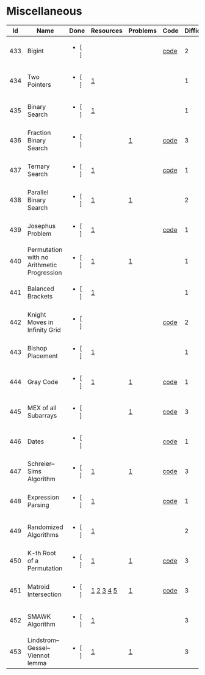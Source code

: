 # Miscellaneous

Id | Name | Done |  Resources | Problems | Code | Difficulty
---|---|---|---|---|---|---|
433 | Bigint | <ul><li>[ ] </li></ul> |  []() []() |  []() []() |  [code](https://github.com/ShahjalalShohag/code-library/blob/master/Miscellaneous/BigInt.cpp) []() | 2 | 
434 | Two Pointers | <ul><li>[ ] </li></ul> |  [1](https://codeforces.com/edu/course/2/lesson/9) []() |  []() []() |  []() []() | 1 | 
435 | Binary Search | <ul><li>[ ] </li></ul> |  [1](https://codeforces.com/edu/course/2/lesson/6) []() |  []() []() |  []() []() | 1 | 
436 | Fraction Binary Search | <ul><li>[ ] </li></ul> |  []() []() |  [1](https://codeforces.com/gym/102354/submission/69260720) []() |  [code](https://github.com/ShahjalalShohag/code-library/blob/master/Miscellaneous/Fraction%20Binary%20Search.cpp) []() | 3 | 
437 | Ternary Search | <ul><li>[ ] </li></ul> |  [1](https://cp-algorithms.com/num_methods/ternary_search.html) []() |  []() []() |  [code](https://cp-algorithms.com/num_methods/ternary_search.html#toc-tgt-4) []() | 1 | 
438 | Parallel Binary Search | <ul><li>[ ] </li></ul> |  [1](https://codeforces.com/blog/entry/45578) []() |  [1](https://www.spoj.com/problems/METEORS/) []() |  []() []() | 2 | 
439 | Josephus Problem | <ul><li>[ ] </li></ul> |  [1](https://cp-algorithms.com/others/josephus_problem.html) []() |  []() []() |  [code](https://github.com/ShahjalalShohag/code-library/blob/master/Miscellaneous/Josephus%20Problem.cpp) []() | 1 | 
440 | Permutation with no Arithmetic Progression | <ul><li>[ ] </li></ul> |  [1](https://leetcode.com/problems/beautiful-array/solution/) []() |  [1](https://leetcode.com/problems/beautiful-array/) []() |  []() []() | 1 | 
441 | Balanced Brackets | <ul><li>[ ] </li></ul> |  [1](https://cp-algorithms.com/combinatorics/bracket_sequences.html) []() |  []() []() |  []() []() | 1 | 
442 | Knight Moves in Infinity Grid | <ul><li>[ ] </li></ul> |  []() []() |  []() []() |  [code](https://github.com/ShahjalalShohag/code-library/blob/master/Miscellaneous/Knight%20Moves%20in%20Infinity%20Grid.cpp) []() | 2 | 
443 | Bishop Placement | <ul><li>[ ] </li></ul> |  [1](https://cp-algorithms.com/combinatorics/bishops-on-chessboard.html) []() |  []() []() |  []() []() | 1 | 
444 | Gray Code | <ul><li>[ ] </li></ul> |  [1](https://cp-algorithms.com/algebra/gray-code.html) []() |  [1](https://cp-algorithms.com/algebra/gray-code.html#toc-tgt-3) []() |  [code](https://github.com/ShahjalalShohag/code-library/blob/master/Miscellaneous/Gray%20Code.cpp) []() | 1 | 
445 | MEX of all Subarrays | <ul><li>[ ] </li></ul> |  []() []() |  [1](https://codeforces.com/contest/1436/problem/E) []() |  [code](https://github.com/ShahjalalShohag/code-library/blob/master/Miscellaneous/MEX%20of%20all%20Subarrays.cpp) []() | 3 | 
446 | Dates | <ul><li>[ ] </li></ul> |  []() []() |  []() []() |  [code](https://github.com/ShahjalalShohag/code-library/blob/master/Miscellaneous/Dates.cpp) []() | 1 | 
447 | Schreier–Sims Algorithm | <ul><li>[ ] </li></ul> |  [1](https://codeforces.com/blog/entry/21335?locale=ru#comment-260437) []() |  [1](http://opencup.ru/files/ocg/gp5/problems1-e.pdf) []() |  [code](https://github.com/ShahjalalShohag/code-library/blob/master/Miscellaneous/Schreier%E2%80%93Sims%20algorithm.cpp) []() | 3 | 
448 | Expression Parsing | <ul><li>[ ] </li></ul> |  [1](https://cp-algorithms.com/string/expression_parsing.html) []() |  []() []() |  [code](https://github.com/ShahjalalShohag/code-library/blob/master/Miscellaneous/Expression%20Parsing.cpp) []() | 1 | 
449 | Randomized Algorithms | <ul><li>[ ] </li></ul> |  [1](https://codeforces.com/blog/entry/71097) []() |  []() []() |  []() []() | 2 | 
450 | K-th Root of a Permutation | <ul><li>[ ] </li></ul> |  [1](https://www.hackerrank.com/contests/infinitum14/challenges/sasha-and-swaps/editorial) []() |  [1](https://www.hackerrank.com/contests/infinitum14/challenges/sasha-and-swaps/problem) []() |  [code](https://github.com/ShahjalalShohag/code-library/blob/master/Miscellaneous/K-th%20Root%20of%20a%20Permutation.cpp) []() | 3 | 
451 | Matroid Intersection | <ul><li>[ ] </li></ul> |  [1](https://codeforces.com/blog/entry/69287) [2](https://github.com/AnikSarker/ACM-Library/tree/master/Matroid) [3](https://www.sciencedirect.com/science/article/abs/pii/0196677481900328) [4](https://en.wikipedia.org/wiki/Matroid_partitioning) [5](https://www.jstor.org/stable/3689437) |  [1](https://codeforces.com/gym/102156/problem/D) []() |  [code](https://github.com/ShahjalalShohag/code-library/blob/master/Miscellaneous/Matroid%20Intersection%20Color%20Linear%20Matroid.cpp) []() | 3 | 
452 | SMAWK Algorithm | <ul><li>[ ] </li></ul> |  [1](https://en.wikipedia.org/wiki/SMAWK_algorithm) []() |  []() []() |  []() []() | 3 | 
453 | Lindstrom–Gessel–Viennot lemma | <ul><li>[ ] </li></ul> |  [1](https://en.wikipedia.org/wiki/Lindstr%C3%B6m%E2%80%93Gessel%E2%80%93Viennot_lemma) []() |  [1](https://codeforces.com/problemset/problem/348/D) []() |  []() []() | 3 | 
